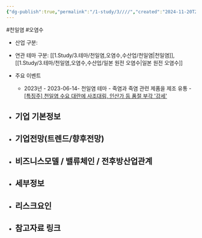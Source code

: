 ```yaml
---
{"dg-publish":true,"permalink":"/1-study/3////","created":"2024-11-20T21:02:29.982+09:00","updated":"2025-06-03T20:07:22.322+09:00"}
---
```


#천일염 #오염수 


- 산업 구분: 



- 연관 테마 구분: [[1.Study/3.테마/천일염,오염수,수산업/천일염\|천일염]], [[1.Study/3.테마/천일염,오염수,수산업/일본 원전 오염수\|일본 원전 오염수]]



- 주요 이벤트
	- 2023년
			- 2023-06-14- 천일염 테마
				- 죽염과 죽염 관련 제품을 제조 유통
				- [[특징주] 천일염 수요 대란에 사조대림, 인산가 등 품절 부각 '강세'](https://www.inews24.com/view/1602656)




- 기업 기본정보
	- 





 - 기업전망(트렌드/향후전망)
	- 





- 비즈니스모델 / 밸류체인 / 전후방산업관계
	- 





- 세부정보
	- 





- 리스크요인
	- 




- 참고자료 링크
	- 